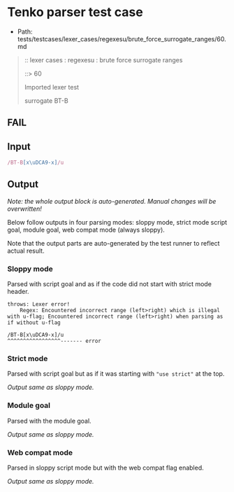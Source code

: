 # Tenko parser test case

- Path: tests/testcases/lexer_cases/regexesu/brute_force_surrogate_ranges/60.md

> :: lexer cases : regexesu : brute force surrogate ranges
>
> ::> 60
>
> Imported lexer test
>
> surrogate BT-B

## FAIL

## Input

`````js
/BT-B[x\uDCA9-x]/u
`````

## Output

_Note: the whole output block is auto-generated. Manual changes will be overwritten!_

Below follow outputs in four parsing modes: sloppy mode, strict mode script goal, module goal, web compat mode (always sloppy).

Note that the output parts are auto-generated by the test runner to reflect actual result.

### Sloppy mode

Parsed with script goal and as if the code did not start with strict mode header.

`````
throws: Lexer error!
    Regex: Encountered incorrect range (left>right) which is illegal with u-flag; Encountered incorrect range (left>right) when parsing as if without u-flag

/BT-B[x\uDCA9-x]/u
^^^^^^^^^^^^^^^^^------- error
`````

### Strict mode

Parsed with script goal but as if it was starting with `"use strict"` at the top.

_Output same as sloppy mode._

### Module goal

Parsed with the module goal.

_Output same as sloppy mode._

### Web compat mode

Parsed in sloppy script mode but with the web compat flag enabled.

_Output same as sloppy mode._
